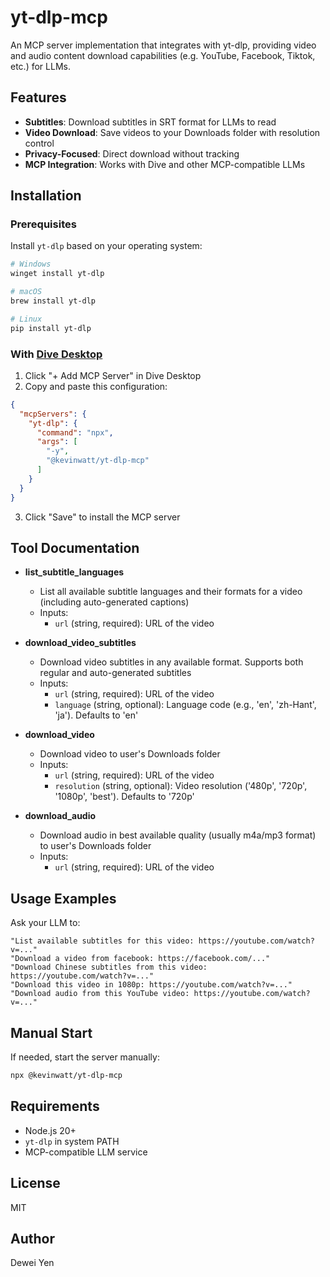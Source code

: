 # yt-dlp-mcp

An MCP server implementation that integrates with yt-dlp, providing video and audio content download capabilities (e.g. YouTube, Facebook, Tiktok, etc.) for LLMs.

## Features

* **Subtitles**: Download subtitles in SRT format for LLMs to read
* **Video Download**: Save videos to your Downloads folder with resolution control
* **Privacy-Focused**: Direct download without tracking
* **MCP Integration**: Works with Dive and other MCP-compatible LLMs

## Installation

### Prerequisites

Install `yt-dlp` based on your operating system:

```bash
# Windows
winget install yt-dlp

# macOS
brew install yt-dlp

# Linux
pip install yt-dlp
```

### With [Dive Desktop](https://github.com/OpenAgentPlatform/Dive)

1. Click "+ Add MCP Server" in Dive Desktop
2. Copy and paste this configuration:

```json
{
  "mcpServers": {
    "yt-dlp": {
      "command": "npx",
      "args": [
        "-y",
        "@kevinwatt/yt-dlp-mcp"
      ]
    }
  }
}
```
3. Click "Save" to install the MCP server

## Tool Documentation

* **list_subtitle_languages**
  * List all available subtitle languages and their formats for a video (including auto-generated captions)
  * Inputs:
    * `url` (string, required): URL of the video

* **download_video_subtitles**
  * Download video subtitles in any available format. Supports both regular and auto-generated subtitles
  * Inputs:
    * `url` (string, required): URL of the video
    * `language` (string, optional): Language code (e.g., 'en', 'zh-Hant', 'ja'). Defaults to 'en'

* **download_video**
  * Download video to user's Downloads folder
  * Inputs:
    * `url` (string, required): URL of the video
    * `resolution` (string, optional): Video resolution ('480p', '720p', '1080p', 'best'). Defaults to '720p'

* **download_audio**
  * Download audio in best available quality (usually m4a/mp3 format) to user's Downloads folder
  * Inputs:
    * `url` (string, required): URL of the video

## Usage Examples

Ask your LLM to:
```
"List available subtitles for this video: https://youtube.com/watch?v=..."
"Download a video from facebook: https://facebook.com/..."
"Download Chinese subtitles from this video: https://youtube.com/watch?v=..."
"Download this video in 1080p: https://youtube.com/watch?v=..."
"Download audio from this YouTube video: https://youtube.com/watch?v=..."
```

## Manual Start

If needed, start the server manually:
```bash
npx @kevinwatt/yt-dlp-mcp
```

## Requirements

* Node.js 20+
* `yt-dlp` in system PATH
* MCP-compatible LLM service

## License

MIT

## Author

Dewei Yen



